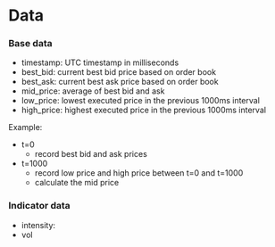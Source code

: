 # Data

### Base data
- timestamp: UTC timestamp in milliseconds
- best_bid: current best bid price based on order book
- best_ask: current best ask price based on order book
- mid_price: average of best bid and ask
- low_price: lowest executed price in the previous 1000ms interval
- high_price: highest executed price in the previous 1000ms interval

Example:
- t=0
    - record best bid and ask prices
- t=1000
    - record low price and high price between t=0 and t=1000
    - calculate the mid price

### Indicator data
- intensity:
- vol